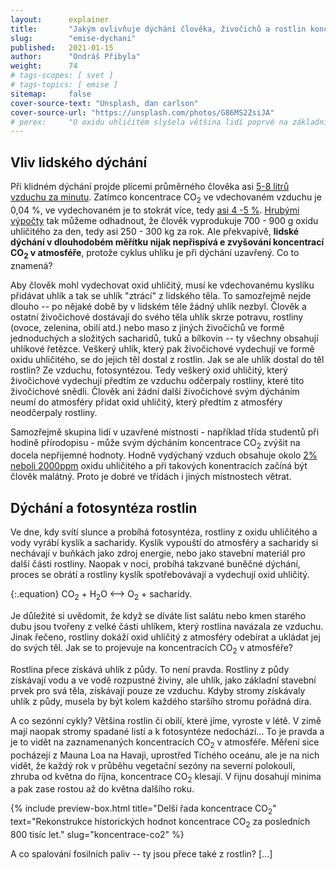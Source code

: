 ```yaml
---
layout:      explainer
title:       "Jakým ovlivňuje dýchání člověka, živočichů a rostlin koncentrace CO<sub>2</sub> v atmosféře? (neveřejné)"
slug:        "emise-dychani"
published:   2021-01-15
author:      "Ondráš Přibyla"
weight:      74
# tags-scopes: [ svet ]
# tags-topics: [ emise ]
sitemap:     false
cover-source-text: "Unsplash, dan carlson"
cover-source-url: "https://unsplash.com/photos/G86MS2ZsiJA"
# perex:     "O oxidu uhličitém slyšela většina lidí poprvé na základní škole v přírodopise, kde se dozvěděli, že oxid uhličitý vzniká při hoření a při dýchání. A také víme, že v místnosti může být vydýcháno, což prakticky znamená, že je tam více oxidu uhličitého, než by bylo příjemné. V souvislosti s klimatickou změnou se pak mluví o oxidu uhličitém jako o skleníkovém plynu a řeší se snižování emisí CO<sub>2</sub>. Je tedy na místě otázka, zda lidské  dýchání vlastně není podstatným zdrojem emisí CO<sub>2</sub>, zejména když je nyní na planetě 7 miliard lidí? V tomto clánku se podíváme na tedy podíváme na vliv dýchání člověka, dalších živočichů a rostlin podrobněji. "
---
```


## Vliv lidského dýchání

Při klidném dýchání projde plícemi průměrného člověka  asi [5-8 litrů vzduchu za minutu](https://en.wikipedia.org/wiki/Minute_ventilation). Zatímco koncentrace CO<sub>2</sub> ve vdechovaném vzduchu je 0,04 %, ve vydechovaném je to stokrát více, tedy [asi 4 -5 %](https://en.wikipedia.org/wiki/Breathing). [Hrubými výpočty](https://www.globe.gov/explore-science/scientists-blog/archived-posts/sciblog/2008/08/11/release-of-carbon-dioxide-by-individual-humans/comment-page-1/index.html) tak můžeme odhadnout, že člověk vyprodukuje 700 - 900 g oxidu uhličitého za den, tedy asi 250 - 300 kg za rok.  Ale překvapivě, **lidské dýchání v dlouhodobém měřítku nijak nepřispívá e zvyšování koncentrací CO<sub>2</sub> v atmosféře**, protože cyklus uhlíku je při dýchání uzavřený. Co to znamená?  

Aby člověk mohl vydechovat oxid uhličitý, musí ke vdechovanému kyslíku přidávat uhlík a tak se uhlík "ztrácí" z lidského těla. To samozřejmě nejde dlouho -- po nějaké době by v lidském těle žádný uhlík nezbyl. Člověk a ostatní živočichové dostávají do svého těla uhlík skrze potravu, rostliny (ovoce, zelenina, obilí atd.) nebo maso z jiných živočichů  ve formě jednoduchých a složitých sacharidů, tuků a bílkovin -- ty všechny obsahují uhlíkové řetězce. Veškerý uhlík, který pak živočichové vydechují ve formě oxidu uhličitého, se do jejich těl dostal z rostlin. Jak se ale uhlík dostal do těl rostlin? Ze vzduchu, fotosyntézou. Tedy veškerý oxid uhličitý, který živočichové vydechují předtím ze vzduchu odčerpaly rostliny, které tito živočichové snědli. Člověk ani žádní další živočichové svým dýcháním neumí do atmosféry přidat oxid uhličitý, který předtím z atmosféry neodčerpaly rostliny.

Samozřejmě skupina lidí v uzavřené místnosti - například třída studentů při hodině přírodopisu - může svým dýcháním koncentrace CO<sub>2</sub> zvýšit na docela nepřijemné hodnoty. Hodně vydýchaný vzduch obsahuje okolo [2% neboli 2000ppm](https://www.kane.co.uk/knowledge-centre/what-are-safe-levels-of-co-and-co2-in-rooms) oxidu uhličitého a při takových konentracích začíná být člověk malátný. Proto je dobré ve třídách i jiných místnostech větrat.

## Dýchání a fotosyntéza rostlin

Ve dne, kdy svítí slunce a probíhá fotosyntéza, rostliny z oxidu uhličitého a vody vyrábí kyslík a sacharidy. Kyslík vypouští do atmosféry a sacharidy si nechávají v buňkách jako zdroj energie, nebo jako stavební materiál pro další části rostliny. Naopak v noci, probíhá takzvané buněčné dýchání, proces se obrátí a rostliny kyslík spotřebovávají a vydechují oxid uhličitý.

{:.equation}
CO<sub>2</sub> + H<sub>2</sub>O ⟷ O<sub>2</sub> + sacharidy.

Je důležité si uvědomit, že když se díváte list salátu nebo kmen starého dubu jsou tvořeny z velké části uhlíkem, který rostlina navázala ze vzduchu. Jinak řečeno, rostliny dokáží oxid uhličitý z atmosféry odebírat a ukládat jej do svých těl. Jak se to projevuje na koncentracích CO<sub>2</sub> v atmosféře? 


Rostlina přece získává uhlík z půdy. To není pravda. Rostliny z půdy získávají vodu a ve vodě rozpustné živiny, ale uhlík, jako základní stavební prvek pro svá těla, získávají pouze ze vzduchu. Kdyby stromy získávaly uhlík z půdy, musela by být kolem každého staršího stromu pořádná díra.

A co sezónní cykly? Většina rostlin či obilí, které jíme, vyroste v létě. V zimě mají naopak stromy spadané listí a k fotosyntéze nedochází... To je pravda a je to vidět na zaznamenaných koncentracích CO<sub>2</sub> v atmosféře. Měření sice pocházejí z Mauna Loa na Havaji, uprostřed Tichého oceánu, ale je na nich vidět, že každý rok v průběhu vegetační sezóny na severní polokouli, zhruba od května do října, koncentrace CO<sub>2</sub> klesají. V řijnu dosahují minima a pak zase rostou až do května dalšího roku.

{% include preview-box.html
    title="Delší řada koncentrace CO<sub>2</sub>"
    text="Rekonstrukce historických hodnot koncentrace CO<sub>2</sub> za posledních 800 tisíc let."
    slug="koncentrace-co2"
%}

A co spalování fosilních paliv -- ty jsou přece také z rostlin? [...]
